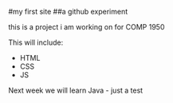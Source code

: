 #my first site
##a github experiment

this is a project i am working on for COMP 1950


This will include:

* HTML
* CSS
* JS


Next week we will learn Java - just a test

